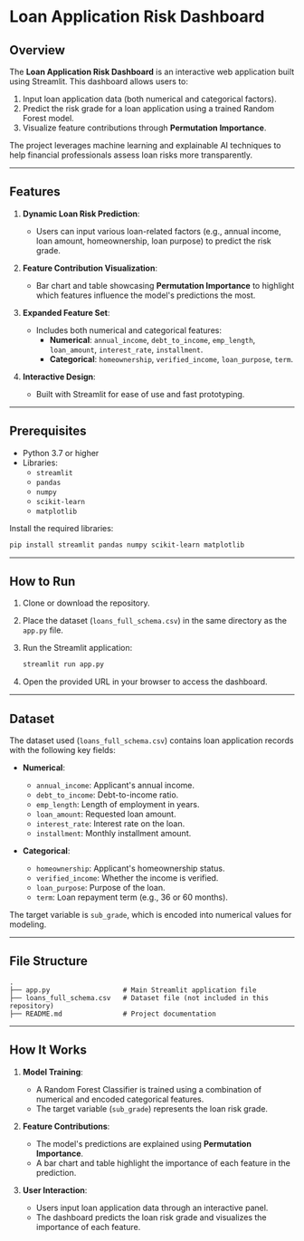 # Loan Application Risk Dashboard

## Overview

The **Loan Application Risk Dashboard** is an interactive web application built using Streamlit. This dashboard allows users to:

1. Input loan application data (both numerical and categorical factors).
2. Predict the risk grade for a loan application using a trained Random Forest model.
3. Visualize feature contributions through **Permutation Importance**.

The project leverages machine learning and explainable AI techniques to help financial professionals assess loan risks more transparently.

---

## Features

1. **Dynamic Loan Risk Prediction**:
   - Users can input various loan-related factors (e.g., annual income, loan amount, homeownership, loan purpose) to predict the risk grade.

2. **Feature Contribution Visualization**:
   - Bar chart and table showcasing **Permutation Importance** to highlight which features influence the model's predictions the most.

3. **Expanded Feature Set**:
   - Includes both numerical and categorical features:
     - **Numerical**: `annual_income`, `debt_to_income`, `emp_length`, `loan_amount`, `interest_rate`, `installment`.
     - **Categorical**: `homeownership`, `verified_income`, `loan_purpose`, `term`.

4. **Interactive Design**:
   - Built with Streamlit for ease of use and fast prototyping.

---

## Prerequisites

- Python 3.7 or higher
- Libraries:
  - `streamlit`
  - `pandas`
  - `numpy`
  - `scikit-learn`
  - `matplotlib`

Install the required libraries:

```bash
pip install streamlit pandas numpy scikit-learn matplotlib
```

---

## How to Run

1. Clone or download the repository.

2. Place the dataset (`loans_full_schema.csv`) in the same directory as the `app.py` file.

3. Run the Streamlit application:

   ```bash
   streamlit run app.py
   ```

4. Open the provided URL in your browser to access the dashboard.

---

## Dataset

The dataset used (`loans_full_schema.csv`) contains loan application records with the following key fields:

- **Numerical**:
  - `annual_income`: Applicant's annual income.
  - `debt_to_income`: Debt-to-income ratio.
  - `emp_length`: Length of employment in years.
  - `loan_amount`: Requested loan amount.
  - `interest_rate`: Interest rate on the loan.
  - `installment`: Monthly installment amount.

- **Categorical**:
  - `homeownership`: Applicant's homeownership status.
  - `verified_income`: Whether the income is verified.
  - `loan_purpose`: Purpose of the loan.
  - `term`: Loan repayment term (e.g., 36 or 60 months).

The target variable is `sub_grade`, which is encoded into numerical values for modeling.

---

## File Structure

```
.
├── app.py                  # Main Streamlit application file
├── loans_full_schema.csv   # Dataset file (not included in this repository)
├── README.md               # Project documentation
```

---

## How It Works

1. **Model Training**:
   - A Random Forest Classifier is trained using a combination of numerical and encoded categorical features.
   - The target variable (`sub_grade`) represents the loan risk grade.

2. **Feature Contributions**:
   - The model's predictions are explained using **Permutation Importance**.
   - A bar chart and table highlight the importance of each feature in the prediction.

3. **User Interaction**:
   - Users input loan application data through an interactive panel.
   - The dashboard predicts the loan risk grade and visualizes the importance of each feature.
